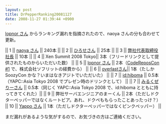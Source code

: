 ```yaml
---
layout: post
title: DrPepperRanking20081127
date: 2008-11-27 01:39:44 +0900
---
```



[lopnor さん](http://journal.soffritto.org/) からランキング漏れを指摘されたので、naoya さんの分も合わせて更新。

|| 1 || [naoya さん](http://d.hatena.ne.jp/naoya/) || 240本 ||
|| 2 || [ひろせさん](http://d.hatena.ne.jp/hirose31/) || 25本 ||
|| 3 || [弊社代表取締役社長](http://blog.hbkr.jp/)   || 10本 ||
|| 4 || Xen Summit 2008 Tokyo|| 3本（フリードリンクとして提供されたものからいただいた数） ||
|| 5 || [lopnor さん](http://journal.soffritto.org/) || 2本（[CodeReposCon #1](http://soozy.org/index.cgi?CodereposCon1) で、株式会社ソフリットの経費から） ||
|| 6 || [overlastさん](http://overlasting.dyndns.org/)|| 1本（たしか SoozyCon かな？いまはなきアジトでいただいた） ||
|| 7 || [id:hiboma](http://d.hatena.ne.jp/hiboma/) || 0.5本（YAPC::Asia Tokyo 2008 でプレゼン時のドリンクとして） ||
|| 7 || [みるくぜりーさん](http://kayano.jugem.cc/) || 0.5本（同じく YAPC::Asia Tokyo 2008 で、id:hiboma とともに持ってきてくれた）||
|| 9 || 弊社サーバエンジニアのまーくん || 2本（ただしドクターペッパーではなくルートビア。あれ、ドクペももらったことあったっけ？）
|| 10 || [Yappo さん](http://d.hatena.ne.jp/yappo/) || 1本（ただしドクターペッパーではなくピンクペッパー） ||

まだ漏れがあるような気がするので、お気づきの方はご連絡ください。

